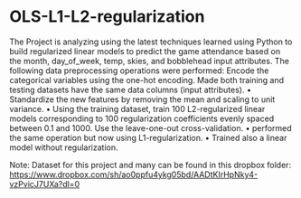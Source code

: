 # OLS-L1-L2-regularization
The Project is analyzing using the latest techniques learned using Python to build regularized linear models to predict the game attendance based on the month, day_of_week, temp, skies, and bobblehead input attributes.
 The following data preprocessing operations were performed: 
Encode the categorical variables using the one-hot encoding.
Made both training and testing datasets have the same data columns (input attributes).
• Standardize the new features by removing the mean and scaling to unit variance.
• Using the training dataset, train 100 L2-regularized linear models corresponding to 100 regularization coefficients evenly spaced between 0.1 and 1000. Use the leave-one-out cross-validation. 
• performed the same operation but now using L1-regularization.
• Trained also a linear model without regularization. 

Note: Dataset for this project and many can be found in this dropbox folder:
https://www.dropbox.com/sh/ao0ppfu4ykg05bd/AADtKIrHpNky4-vzPvicJ7UXa?dl=0
